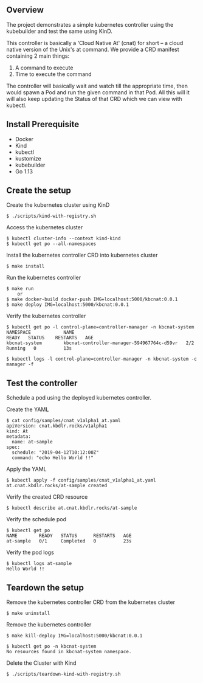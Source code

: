 ## Overview

The project demonstrates a simple kubernetes controller using the kubebuilder and test the same using KinD.

This controller is basically a 'Cloud Native At' (cnat) for short – a cloud native version of the Unix's at command. We provide a CRD manifest containing 2 main things:
1. A command to execute
2. Time to execute the command

The controller will basically wait and watch till the appropriate time, then would spawn a Pod and run the given command in that Pod. All this will it will also keep updating the Status of that CRD which we can view with kubectl.

## Install Prerequisite
- Docker
- Kind
- kubectl
- kustomize
- kubebuilder
- Go 1.13

## Create the setup

Create the kubernetes cluster using KinD

`$ ./scripts/kind-with-registry.sh`

Access the kubernetes cluster

```
$ kubectl cluster-info --context kind-kind
$ kubectl get po --all-namespaces
```

Install the kubernetes controller CRD into kubernetes cluster

`$ make install`

Run the kubernetes controller

```
$ make run
	or
$ make docker-build docker-push IMG=localhost:5000/kbcnat:0.0.1
$ make deploy IMG=localhost:5000/kbcnat:0.0.1
```

Verify the kubernetes controller

```
$ kubectl get po -l control-plane=controller-manager -n kbcnat-system
NAMESPACE            NAME                                         READY   STATUS    RESTARTS   AGE
kbcnat-system        kbcnat-controller-manager-594967764c-d59vr   2/2     Running   0          13s

$ kubectl logs -l control-plane=controller-manager -n kbcnat-system -c manager -f
```

## Test the controller
Schedule a pod using the deployed kubernetes controller.

Create the YAML

```
$ cat config/samples/cnat_v1alpha1_at.yaml
apiVersion: cnat.kbdlr.rocks/v1alpha1
kind: At
metadata:
  name: at-sample
spec:
  schedule: "2019-04-12T10:12:00Z"
  command: "echo Hello World !!"
```

Apply the YAML

```
$ kubectl apply -f config/samples/cnat_v1alpha1_at.yaml
at.cnat.kbdlr.rocks/at-sample created
```

Verify the created CRD resource

`$ kubectl describe at.cnat.kbdlr.rocks/at-sample`

Verify the schedule pod

```
$ kubectl get po
NAME        READY   STATUS      RESTARTS   AGE
at-sample   0/1     Completed   0          23s
```

Verify the pod logs
```
$ kubectl logs at-sample
Hello World !!
```

## Teardown the setup
Remove the kubernetes controller CRD from the kubernetes cluster

`$ make uninstall`

Remove the kubernetes controller

```
$ make kill-deploy IMG=localhost:5000/kbcnat:0.0.1

$ kubectl get po -n kbcnat-system
No resources found in kbcnat-system namespace.
```

Delete the Cluster with Kind

`$ ./scripts/teardown-kind-with-registry.sh`
